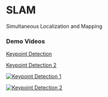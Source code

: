 # SLAM
Simultaneous Localization and Mapping


### Demo Videos
[Keypoint Detection](https://youtu.be/dX_hPrdtNns)

[Keypoint Detection 2](https://youtu.be/fKgd0kZezQM)


[![Keypoint Detection 1](https://img.youtube.com/vi/dX_hPrdtNns/0.jpg)](https://www.youtube.com/watch?v=dX_hPrdtNns)

[![Keypoint Detection 2](https://img.youtube.com/vi/fKgd0kZezQM/0.jpg)](https://www.youtube.com/watch?v=fKgd0kZezQM)
